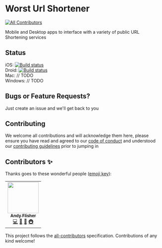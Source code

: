 # Worst Url Shortener
<!-- ALL-CONTRIBUTORS-BADGE:START - Do not remove or modify this section -->
[![All Contributors](https://img.shields.io/badge/all_contributors-1-orange.svg?style=flat-square)](#contributors-)
<!-- ALL-CONTRIBUTORS-BADGE:END -->
Mobile and Desktop apps to interface with a variety of public URL Shortening services

## Status
iOS: [![Build status](https://build.appcenter.ms/v0.1/apps/23951d5c-ad63-41ac-939b-8aec742ad4cf/branches/develop/badge)](https://appcenter.ms)<br/>
Droid: [![Build status](https://build.appcenter.ms/v0.1/apps/767894e1-b6f8-45f6-8fe3-94a478c8394b/branches/develop/badge)](https://appcenter.ms)<br/>
Mac: // TODO<br/>
Windows: // TODO<br/>

## Bugs or Feature Requests?
Just create an issue and we'll get back to you

## Contributing
We welcome all contributions and will acknowledge them here, please ensure you have read and agreed to our [code of conduct](CODE_OF_CONDUCT.md) and understood our [contributing guidelines](CONTRIBUTING.md) prior to jumping in

## Contributors ✨

Thanks goes to these wonderful people ([emoji key](https://allcontributors.org/docs/en/emoji-key)):

<!-- ALL-CONTRIBUTORS-LIST:START - Do not remove or modify this section -->
<!-- prettier-ignore-start -->
<!-- markdownlint-disable -->
<table>
  <tr>
    <td align="center"><a href="http://xyroh.com"><img src="https://avatars3.githubusercontent.com/u/3818800?v=4" width="100px;" alt=""/><br /><sub><b>Andy Flisher</b></sub></a><br /><a href="https://github.com/Xyroh/WorstUrlShortener/commits?author=flish" title="Code">💻</a> <a href="https://github.com/Xyroh/WorstUrlShortener/commits?author=flish" title="Documentation">📖</a> <a href="#projectManagement-flish" title="Project Management">📆</a> <a href="#infra-flish" title="Infrastructure (Hosting, Build-Tools, etc)">🚇</a></td>
  </tr>
</table>

<!-- markdownlint-enable -->
<!-- prettier-ignore-end -->
<!-- ALL-CONTRIBUTORS-LIST:END -->

This project follows the [all-contributors](https://github.com/all-contributors/all-contributors) specification. Contributions of any kind welcome!
